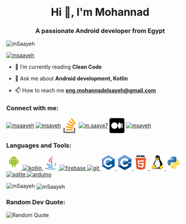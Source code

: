 <h1 align="center">Hi 👋, I'm Mohannad</h1>
<h3 align="center">A passionate Android developer from Egypt</h3>

<p align="left"> <img src="https://komarev.com/ghpvc/?username=mSaayeh&label=Profile%20views&color=0e75b6&style=flat" alt="mSaayeh" /> </p>

<p align="left"> <a href="https://twitter.com/msaayeh" target="blank"><img src="https://img.shields.io/twitter/follow/msaayeh?logo=twitter&style=for-the-badge" alt="msaayeh" /></a> </p>

- 🌱 I’m currently reading **Clean Code**

- 💬 Ask me about **Android development, Kotlin**

- 📫 How to reach me **eng.mohannadelsayeh@gmail.com**

<h3 align="left">Connect with me:</h3>
<p align="left">
<a href="https://twitter.com/msaayeh" target="blank"><img align="center" src="https://github.com/mSaayeh/mSaayeh/blob/main/twitter%20icon.png" alt="msaayeh" height="40" width="40" /></a>
<a href="https://linkedin.com/in/msayeh" target="blank"><img align="center" src="https://github.com/mSaayeh/mSaayeh/blob/main/linkedin%20icon.png" alt="msayeh" height="40" width="40" /></a>
<a href="https://stackoverflow.com/users/17409068" target="blank"><img align="center" src="https://github.com/mSaayeh/mSaayeh/blob/main/stack%20overflow%20icon.png?raw=true" alt="17409068" height="40" width="40" /></a>
<a href="https://fb.com/m.saaye7" target="blank"><img align="center" src="https://github.com/mSaayeh/mSaayeh/blob/main/facebook%20icon.png" alt="m.saaye7" height="40" width="40" /></a>
<a href="https://medium.com/@msayeh" target="blank"><img align="center" src="https://github.com/mSaayeh/mSaayeh/blob/main/medium%20icon.png" alt="@msayeh" height="40" width="40" /></a>
<a href="https://codeforces.com/profile/msayeh" target="blank"><img align="center" src="https://github.com/mSaayeh/mSaayeh/blob/main/codeforces%20icon.png" alt="msayeh" height="40" width="40" /></a>
</p>

<h3 align="left">Languages and Tools:</h3>
<p align="left"> <a href="https://developer.android.com" target="_blank" rel="noreferrer"> <img src="https://raw.githubusercontent.com/devicons/devicon/master/icons/android/android-original-wordmark.svg" alt="android" width="40" height="40"/> </a> <a href="https://kotlinlang.org" target="_blank" rel="noreferrer"> <img src="https://www.vectorlogo.zone/logos/kotlinlang/kotlinlang-icon.svg" alt="kotlin" width="40" height="40"/> </a> <a href="https://www.java.com" target="_blank" rel="noreferrer"> <img src="https://raw.githubusercontent.com/devicons/devicon/master/icons/java/java-original.svg" alt="java" width="40" height="40"/> </a> <a href="https://firebase.google.com/" target="_blank" rel="noreferrer"> <img src="https://www.vectorlogo.zone/logos/firebase/firebase-icon.svg" alt="firebase" width="40" height="40"/> </a> <a href="https://git-scm.com/" target="_blank" rel="noreferrer"> <img src="https://www.vectorlogo.zone/logos/git-scm/git-scm-icon.svg" alt="git" width="40" height="40"/> </a> <a href="https://www.cprogramming.com/" target="_blank" rel="noreferrer"> <img src="https://raw.githubusercontent.com/devicons/devicon/master/icons/c/c-original.svg" alt="c" width="40" height="40"/> </a> <a href="https://www.w3schools.com/cpp/" target="_blank" rel="noreferrer"> <img src="https://raw.githubusercontent.com/devicons/devicon/master/icons/cplusplus/cplusplus-original.svg" alt="cplusplus" width="40" height="40"/> </a> <a href="https://www.w3.org/html/" target="_blank" rel="noreferrer"> <img src="https://raw.githubusercontent.com/devicons/devicon/master/icons/html5/html5-original-wordmark.svg" alt="html5" width="40" height="40"/> </a> <a href="https://www.linux.org/" target="_blank" rel="noreferrer"> <img src="https://raw.githubusercontent.com/devicons/devicon/master/icons/linux/linux-original.svg" alt="linux" width="40" height="40"/> </a> <a href="https://www.python.org" target="_blank" rel="noreferrer"> <img src="https://raw.githubusercontent.com/devicons/devicon/master/icons/python/python-original.svg" alt="python" width="40" height="40"/> </a> <a href="https://www.sqlite.org/" target="_blank" rel="noreferrer"> <img src="https://www.vectorlogo.zone/logos/sqlite/sqlite-icon.svg" alt="sqlite" width="40" height="40"/> </a> <a href="https://www.arduino.cc/" target="_blank" rel="noreferrer"> <img src="https://cdn.worldvectorlogo.com/logos/arduino-1.svg" alt="arduino" width="40" height="40"/> </a> </p>

<p align="left"><img align="left" src="https://github-readme-stats.vercel.app/api/top-langs?username=mSaayeh&show_icons=true&locale=en&layout=compact" alt="mSaayeh" />

&nbsp;<img align="center" src="https://github-readme-stats.vercel.app/api?username=mSaayeh&show_icons=true&locale=en&count_private=true" alt="mSaayeh" /></p>

<h3 align="left">Random Dev Quote:</h3>
<p><img align="left" src="https://quotes-github-readme.vercel.app/api?type=horizontal" alt="Random Quote" /></p>
